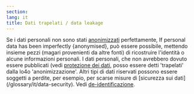```yaml
---
section: 
lang: it
title: Dati trapelati / data leakage
---
```


Se i dati personali non sono stati [anonimizzati](/glossary/it/anonymised/) perfettamente, 
If personal data has been imperfectly {anonymised}, può essere possibile, mettendo insieme pezzi (magari provenienti da altre fonti) di ricostruire l'identità o alcune informazioni personali. I dati personali, che non avrebbero dovuto essere pubblicati (vedi [protezione dei dati](/glossary/it/data-protection), posso essere detti 'trapelati' dalla lo4o 'anonimizzazione'. Altri tipi di dati riservati possono essere soggetti a perdite, per esempio, per scarse misure di [sicurezza sui dati] (/glossary/it/data-security). Vedi [de-identificazione](/glossary/it/de-identification/).
